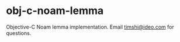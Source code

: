 obj-c-noam-lemma
================

Objective-C Noam lemma implementation.
Email timshi@ideo.com for questions.
